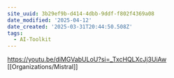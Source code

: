 ```yaml
---
site_uuid: 3b29ef9b-d414-4dbb-9ddf-f802f4369a08
date_modified: '2025-04-12'
date_created: '2025-03-31T20:44:50.508Z'
tags:
  - AI-Toolkit
---
```































https://youtu.be/diMGVabULoU?si=_TxcHQLXcJj3UiAw
[[Organizations/Mistral]]